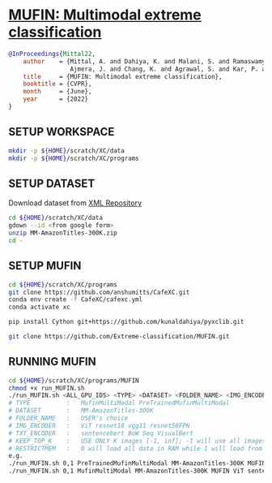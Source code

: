 # [MUFIN: Multimodal extreme classification](https://github.com/Extreme-classification/MUFIN/blob/main/MUFIN.pdf)
```bib
@InProceedings{Mittal22, 
    author    = {Mittal, A. and Dahiya, K. and Malani, S. and Ramaswamy, J. and Kuruvilla, S. and 
                 Ajmera, J. and Chang, K. and Agrawal, S. and Kar, P. and Varma, M.},     
    title     = {MUFIN: Multimodal extreme classification},
    booktitle = {CVPR}, 
    month     = {June},
    year      = {2022}
}
```

## SETUP WORKSPACE
```bash
mkdir -p ${HOME}/scratch/XC/data 
mkdir -p ${HOME}/scratch/XC/programs
```

## SETUP DATASET
Download dataset from [XML Repository](http://manikvarma.org/downloads/XC/XMLRepository.html)
```bash
cd ${HOME}/scratch/XC/data
gdown --id <from google form>
unzip MM-AmazonTitles-300K.zip
cd -
```

## SETUP MUFIN
```bash
cd ${HOME}/scratch/XC/programs
git clone https://github.com/anshumitts/CafeXC.git
conda env create -f CafeXC/cafexc.yml
conda activate xc

pip install Cython git+https://github.com/kunaldahiya/pyxclib.git

git clone https://github.com/Extreme-classification/MUFIN.git
```

## RUNNING MUFIN
```bash
cd ${HOME}/scratch/XC/programs/MUFIN
chmod +x run_MUFIN.sh
./run_MUFIN.sh <ALL_GPU_IDS> <TYPE> <DATASET> <FOLDER_NAME> <IMG_ENCODER> <TXT_ENCODER> <KEEP_TOP_K> <RESTRICTMEM>
# TYPE          :	MufinMultiModal PreTrainedMufinMultiModal
# DATASET       :	MM-AmazonTitles-300K
# FOLDER_NAME   :	USER's choice
# IMG_ENCODER   :	ViT resnet18 vgg11 resnet50FPN
# TXT_ENCODER   :	sentencebert BoW Seq VisualBert 
# KEEP_TOP_K    :   USE ONLY K images [-1, inf]; -1 will use all images
# RESTRICTMEM   :   0 will load all data in RAM while 1 will load from disk.
e.g.
./run_MUFIN.sh 0,1 PreTrainedMufinMultiModal MM-AmazonTitles-300K MUFIN_pretrained ViT sentencebert -1 0
./run_MUFIN.sh 0,1 MufinMultiModal MM-AmazonTitles-300K MUFIN ViT sentencebert -1 0
```
